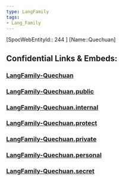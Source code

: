 ```yaml
---
type: LangFamily
tags: 
- Lang_Family
---
```

[SpocWebEntityId:: 244 ]
[Name::Quechuan]


## Confidential Links & Embeds: 

### [LangFamily-Quechuan](/_Standards/Language/Lang~Family/LangFamily-Quechuan.md) 

### [LangFamily-Quechuan.public](/_public/Language/Lang~Family/LangFamily-Quechuan.public.md) 

### [LangFamily-Quechuan.internal](/_internal/Language/Lang~Family/LangFamily-Quechuan.internal.md) 

### [LangFamily-Quechuan.protect](/_protect/Language/Lang~Family/LangFamily-Quechuan.protect.md) 

### [LangFamily-Quechuan.private](/_private/Language/Lang~Family/LangFamily-Quechuan.private.md) 

### [LangFamily-Quechuan.personal](/_personal/Language/Lang~Family/LangFamily-Quechuan.personal.md) 

### [LangFamily-Quechuan.secret](/_secret/Language/Lang~Family/LangFamily-Quechuan.secret.md)

